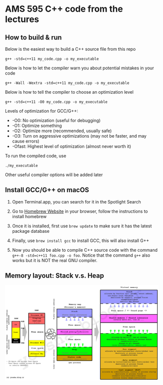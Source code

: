 # AMS 595 C++ code from the lectures

## How to build & run

Below is the easiest way to build a C++ source file from this repo

`g++ -std=c++11 my_code.cpp -o my_executable`

Below is how to let the compiler warn you about potential mistakes in your code

`g++ -Wall -Wextra -std=c++11 my_code.cpp -o my_executable`

Below is how to tell the compiler to choose an optimization level

`g++ -std=c++11 -O0 my_code.cpp -o my_executable`

Levels of optimization for GCC/G++:
* -O0: No optimization (useful for debugging)
* -O1: Optimize something
* -O2: Optimize more (recommended, usually safe)
* -O3: Turn on aggressive optimizations (may not be faster, and may cause errors)
* -Ofast: Highest level of optimization (almost never worth it)

To run the compiled code, use

`./my_executable`

Other useful compiler options will be added later

## Install GCC/G++ on macOS

1. Open Terminal.app, you can search for it in the Spotlight Search

2. Go to [Homebrew Website](https://brew.sh) in your browser, follow the instructions to install homebrew

3. Once it is installed, first use `brew update` to make sure it has the latest package database

4. Finally, use `brew install gcc` to install GCC, this will also install G++

5. Now you should be able to compile C++ source code with the command `g++-8 -std=c++11 foo.cpp -o foo`. Notice that the command `g++` also works but it is NOT the real GNU compiler.

## Memory layout: Stack v.s. Heap

![Stack_vs_Heap](stack_heap.jpg)
